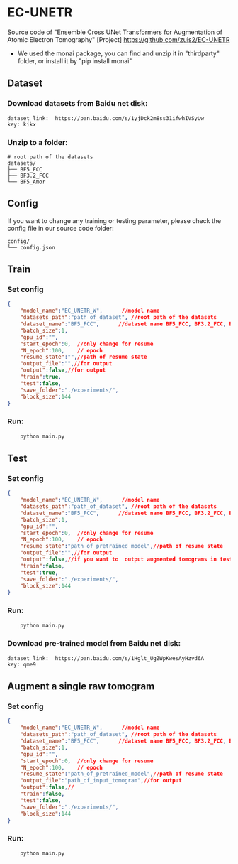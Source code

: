 # EC-UNETR

Source code of  "Ensemble Cross UNet Transformers for Augmentation of Atomic Electron Tomography"
[Project] https://github.com/zuis2/EC-UNETR

- We used the monai package, you can find and unzip it in "thirdparty" folder, or install it by "pip install monai"

## Dataset

### Download datasets from Baidu net disk:
    dataset link:  https://pan.baidu.com/s/1yjDck2m8ss31ifwhIVSyUw 
    key: kikx 


### Unzip to a folder:
```shell
# root path of the datasets 
datasets/
├── BF5_FCC 
├── BF3.2_FCC
└── BF5_Amor
```

## Config
If you want to change any training or testing parameter,  please check the  config file in our source code folder:

```shell
config/
└── config.json
```

## Train

### Set config
```json
{
    "model_name":"EC_UNETR_W",      //model name
    "datasets_path":"path_of_dataset", //root path of the datasets
    "dataset_name":"BF5_FCC",      //dataset name BF5_FCC, BF3.2_FCC, BF5_Amor,
    "batch_size":1,
    "gpu_id":"",
    "start_epoch":0,  //only change for resume
    "N_epoch":100,    // epoch
    "resume_state":"",//path of resume state
    "output_file":"",//for output 
    "output":false,//for output
    "train":true,
    "test":false,
    "save_folder":"./experiments/",
    "block_size":144
}
```

### Run:
```python
    python main.py
```

## Test

### Set config
```json
{
    "model_name":"EC_UNETR_W",      //model name
    "datasets_path":"path_of_dataset", //root path of the datasets
    "dataset_name":"BF5_FCC",      //dataset name BF5_FCC, BF3.2_FCC, BF5_Amor,
    "batch_size":1,
    "gpu_id":"",
    "start_epoch":0,  //only change for resume
    "N_epoch":100,    // epoch
    "resume_state":"path_of_pretrained_model",//path of resume state
    "output_file":"",//for output 
    "output":false,//if you want to  output augmented tomograms in test mode, use 'true' here
    "train":false,
    "test":true,
    "save_folder":"./experiments/",
    "block_size":144
}
```

### Run:
```python
    python main.py
```

### Download pre-trained model from Baidu net disk:
    dataset link:  https://pan.baidu.com/s/1Hglt_UgZWpKwesAyHzvd6A 
    key: qme9

## Augment a single raw tomogram

### Set config
```json
{
    "model_name":"EC_UNETR_W",      //model name
    "datasets_path":"path_of_dataset", //root path of the datasets
    "dataset_name":"BF5_FCC",      //dataset name BF5_FCC, BF3.2_FCC, BF5_Amor,
    "batch_size":1,
    "gpu_id":"",
    "start_epoch":0,  //only change for resume
    "N_epoch":100,    // epoch
    "resume_state":"path_of_pretrained_model",//path of resume state
    "output_file":"path_of_input_tomogram",//for output 
    "output":false,//
    "train":false,
    "test":false,
    "save_folder":"./experiments/",
    "block_size":144
}
```

### Run:
```python
    python main.py
```
